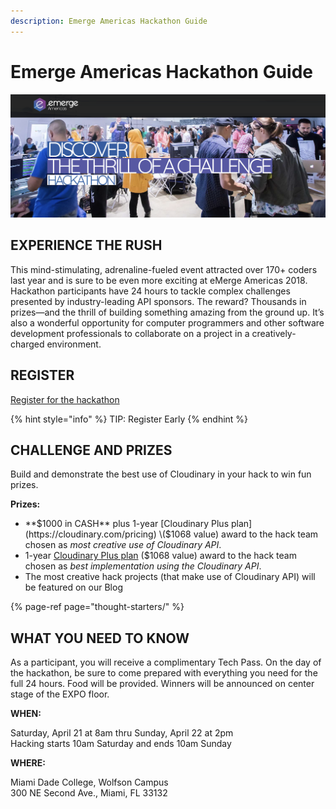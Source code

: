```yaml
---
description: Emerge Americas Hackathon Guide
---
```


# Emerge Americas Hackathon Guide



![](.gitbook/assets/emergeamericas2018-cover%20%281%29.png)

## EXPERIENCE THE RUSH

This mind-stimulating, adrenaline-fueled event attracted over 170+ coders last year and is sure to be even more exciting at eMerge Americas 2018. Hackathon participants have 24 hours to tackle complex challenges presented by industry-leading API sponsors. The reward? Thousands in prizes—and the thrill of building something amazing from the ground up. It’s also a wonderful opportunity for computer programmers and other software development professionals to collaborate on a project in a creatively-charged environment.

## **REGISTER**

[Register for the hackathon](https://www.eventbrite.com/e/emerge-americas-hackathon-2018-in-partnership-with-wyncode-tickets-42537305225)

{% hint style="info" %}
TIP: Register Early
{% endhint %}

## CHALLENGE AND PRIZES

Build and demonstrate the best use of Cloudinary in your hack to win fun prizes.

**Prizes:**

* **$1000 in CASH** plus 1-year [Cloudinary Plus plan](https://cloudinary.com/pricing) \($1068 value\) award to the hack team chosen as _most creative use of Cloudinary API_.
* 1-year [Cloudinary Plus plan](https://cloudinary.com/pricing) \($1068 value\) award to the hack team chosen as _best implementation using the Cloudinary API_.
* The most creative hack projects \(that make use of Cloudinary API\) will be featured on our Blog

{% page-ref page="thought-starters/" %}

## WHAT YOU NEED TO KNOW

As a participant, you will receive a complimentary Tech Pass. On the day of the hackathon, be sure to come prepared with everything you need for the full 24 hours. Food will be provided. Winners will be announced on center stage of the EXPO floor.

**WHEN:**

Saturday, April 21 at 8am thru Sunday, April 22 at 2pm  
Hacking starts 10am Saturday and ends 10am Sunday

**WHERE:**

Miami Dade College, Wolfson Campus  
300 NE Second Ave., Miami, FL 33132



